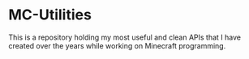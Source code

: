 # MC-Utilities
This is a repository holding my most useful and clean APIs that I have created over the years while working on Minecraft programming.

